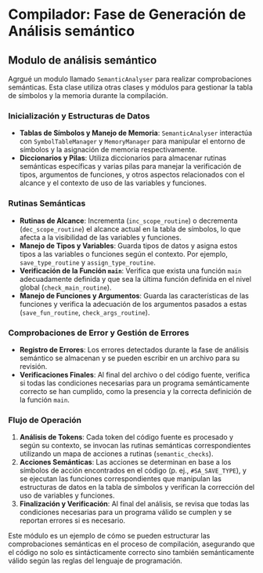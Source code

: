 # Compilador: Fase de Generación de Análisis semántico

## Modulo de análisis semántico

Agrgué un modulo llamado `SemanticAnalyser` para realizar comprobaciones semánticas. Esta clase utiliza otras clases y módulos para gestionar la tabla de símbolos y la memoria durante la compilación.

### Inicialización y Estructuras de Datos
- **Tablas de Símbolos y Manejo de Memoria**: `SemanticAnalyser` interactúa con `SymbolTableManager` y `MemoryManager` para manipular el entorno de símbolos y la asignación de memoria respectivamente.
- **Diccionarios y Pilas**: Utiliza diccionarios para almacenar rutinas semánticas específicas y varias pilas para manejar la verificación de tipos, argumentos de funciones, y otros aspectos relacionados con el alcance y el contexto de uso de las variables y funciones.

### Rutinas Semánticas
- **Rutinas de Alcance**: Incrementa (`inc_scope_routine`) o decrementa (`dec_scope_routine`) el alcance actual en la tabla de símbolos, lo que afecta a la visibilidad de las variables y funciones.
- **Manejo de Tipos y Variables**: Guarda tipos de datos y asigna estos tipos a las variables o funciones según el contexto. Por ejemplo, `save_type_routine` y `assign_type_routine`.
- **Verificación de la Función `main`**: Verifica que exista una función `main` adecuadamente definida y que sea la última función definida en el nivel global (`check_main_routine`).
- **Manejo de Funciones y Argumentos**: Guarda las características de las funciones y verifica la adecuación de los argumentos pasados a estas (`save_fun_routine`, `check_args_routine`).

### Comprobaciones de Error y Gestión de Errores
- **Registro de Errores**: Los errores detectados durante la fase de análisis semántico se almacenan y se pueden escribir en un archivo para su revisión.
- **Verificaciones Finales**: Al final del archivo o del código fuente, verifica si todas las condiciones necesarias para un programa semánticamente correcto se han cumplido, como la presencia y la correcta definición de la función `main`.

### Flujo de Operación
1. **Análisis de Tokens**: Cada token del código fuente es procesado y según su contexto, se invocan las rutinas semánticas correspondientes utilizando un mapa de acciones a rutinas (`semantic_checks`).
2. **Acciones Semánticas**: Las acciones se determinan en base a los símbolos de acción encontrados en el código (p. ej., `#SA_SAVE_TYPE`), y se ejecutan las funciones correspondientes que manipulan las estructuras de datos en la tabla de símbolos y verifican la corrección del uso de variables y funciones.
3. **Finalización y Verificación**: Al final del análisis, se revisa que todas las condiciones necesarias para un programa válido se cumplen y se reportan errores si es necesario.

Este módulo es un ejemplo de cómo se pueden estructurar las comprobaciones semánticas en el proceso de compilación, asegurando que el código no solo es sintácticamente correcto sino también semánticamente válido según las reglas del lenguaje de programación.